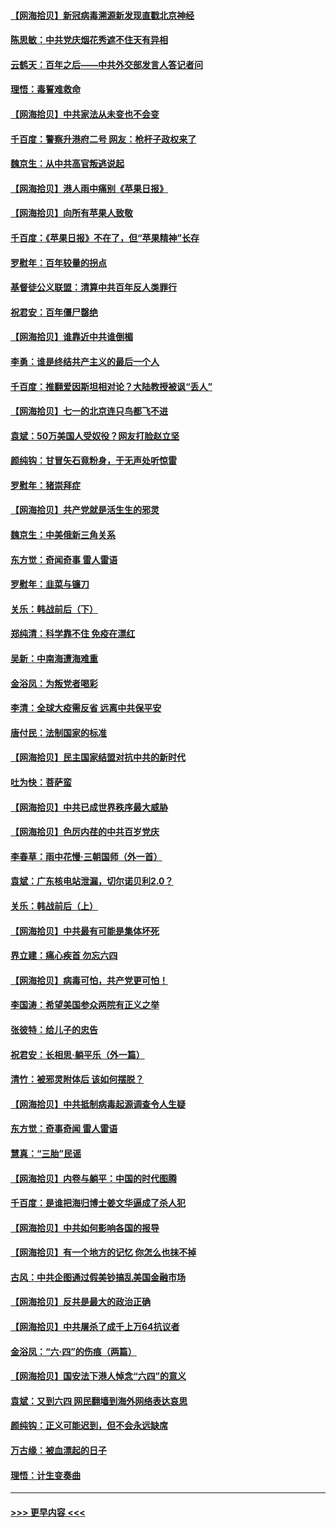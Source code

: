 #### [【网海拾贝】新冠病毒溯源新发现直戳北京神经](../pages/nsc993/n13052425.md?t=06281902) 
#### [陈思敏：中共党庆烟花秀遮不住天有异相](../pages/nsc993/n13052020.md?t=06281902) 
#### [云鹤天：百年之后——中共外交部发言人答记者问](../pages/nsc993/n13051604.md?t=06281902) 
#### [理悟：毒誓难救命](../pages/nsc993/n13051601.md?t=06281902) 
#### [【网海拾贝】中共家法从未变也不会变](../pages/nsc993/n13050366.md?t=06281902) 
#### [千百度：警察升港府二号 网友：枪杆子政权来了](../pages/nsc993/n13050261.md?t=06281902) 
#### [魏京生：从中共高官叛逃说起](../pages/nsc993/n13048997.md?t=06281902) 
#### [【网海拾贝】港人雨中痛别《苹果日报》](../pages/nsc993/n13048941.md?t=06281902) 
#### [【网海拾贝】向所有苹果人致敬](../pages/nsc993/n13046795.md?t=06281902) 
#### [千百度：《苹果日报》不在了，但“苹果精神”长存](../pages/nsc993/n13046703.md?t=06281902) 
#### [罗慰年：百年较量的拐点](../pages/nsc993/n13046542.md?t=06281902) 
#### [基督徒公义联盟：清算中共百年反人类罪行](../pages/nsc993/n13046499.md?t=06281902) 
#### [祝君安：百年僵尸罄绝](../pages/nsc993/n13045595.md?t=06281902) 
#### [【网海拾贝】谁靠近中共谁倒楣](../pages/nsc993/n13044667.md?t=06281902) 
#### [李勇：谁是终结共产主义的最后一个人](../pages/nsc993/n13044397.md?t=06281902) 
#### [千百度：推翻爱因斯坦相对论？大陆教授被讽“丢人”](../pages/nsc993/n13043908.md?t=06281902) 
#### [【网海拾贝】七一的北京连只鸟都飞不进](../pages/nsc993/n13041377.md?t=06281902) 
#### [袁斌：50万美国人受奴役？网友打脸赵立坚](../pages/nsc993/n13041330.md?t=06281902) 
#### [颜纯钩：甘冒矢石竟粉身，于无声处听惊雷](../pages/nsc993/n13041140.md?t=06281902) 
#### [罗慰年：猪崇拜症](../pages/nsc993/n13041071.md?t=06281902) 
#### [【网海拾贝】共产党就是活生生的邪灵](../pages/nsc993/n13036627.md?t=06281902) 
#### [魏京生：中美俄新三角关系](../pages/nsc993/n13035986.md?t=06281902) 
#### [东方觉：奇闻奇事 雷人雷语](../pages/nsc993/n13035878.md?t=06281902) 
#### [罗慰年：韭菜与镰刀](../pages/nsc993/n13034374.md?t=06281902) 
#### [关乐：韩战前后（下）](../pages/nsc993/n13034113.md?t=06281902) 
#### [郑纯清：科学靠不住 免疫在漂红](../pages/nsc993/n13034093.md?t=06281902) 
#### [吴新：中南海遭海难重](../pages/nsc993/n13034084.md?t=06281902) 
#### [金浴凤：为叛党者喝彩](../pages/nsc993/n13034058.md?t=06281902) 
#### [李清：全球大疫需反省 远离中共保平安](../pages/nsc993/n13033784.md?t=06281902) 
#### [唐付民：法制国家的标准](../pages/nsc993/n13032944.md?t=06281902) 
#### [【网海拾贝】民主国家结盟对抗中共的新时代](../pages/nsc993/n13031717.md?t=06281902) 
#### [吐为快：菩萨蛮](../pages/nsc993/n13030033.md?t=06281902) 
#### [【网海拾贝】中共已成世界秩序最大威胁](../pages/nsc993/n13028138.md?t=06281902) 
#### [【网海拾贝】色厉内荏的中共百岁党庆](../pages/nsc993/n13025582.md?t=06281902) 
#### [李春草：雨中花慢‧三朝国师（外一首）](../pages/nsc993/n13025567.md?t=06281902) 
#### [袁斌：广东核电站泄漏，切尔诺贝利2.0？](../pages/nsc993/n13025475.md?t=06281902) 
#### [关乐：韩战前后（上）](../pages/nsc993/n13025387.md?t=06281902) 
#### [【网海拾贝】中共最有可能是集体坏死](../pages/nsc993/n13023101.md?t=06281902) 
#### [界立建：痛心疾首 勿忘六四](../pages/nsc993/n13022339.md?t=06281902) 
#### [【网海拾贝】病毒可怕，共产党更可怕！](../pages/nsc993/n13020728.md?t=06281902) 
#### [李国涛：希望美国参众两院有正义之举](../pages/nsc993/n13020674.md?t=06281902) 
#### [张彼特：给儿子的忠告](../pages/nsc993/n13018934.md?t=06281902) 
#### [祝君安：长相思‧躺平乐（外一篇）](../pages/nsc993/n13018923.md?t=06281902) 
#### [清竹：被邪灵附体后 该如何摆脱？](../pages/nsc993/n13018877.md?t=06281902) 
#### [【网海拾贝】中共抵制病毒起源调查令人生疑](../pages/nsc993/n13017785.md?t=06281902) 
#### [东方觉：奇事奇闻 雷人雷语](../pages/nsc993/n13017577.md?t=06281902) 
#### [慧真：“三胎”民谣](../pages/nsc993/n13017394.md?t=06281902) 
#### [【网海拾贝】内卷与躺平：中国的时代图腾](../pages/nsc993/n13016128.md?t=06281902) 
#### [千百度：是谁把海归博士姜文华逼成了杀人犯](../pages/nsc993/n13015218.md?t=06281902) 
#### [【网海拾贝】中共如何影响各国的报导](../pages/nsc993/n13012599.md?t=06281902) 
#### [【网海拾贝】有一个地方的记忆 你怎么也抹不掉](../pages/nsc993/n13009802.md?t=06281902) 
#### [古风：中共企图通过假美钞搞乱美国金融市场](../pages/nsc993/n13009626.md?t=06281902) 
#### [【网海拾贝】反共是最大的政治正确](../pages/nsc993/n13007051.md?t=06281902) 
#### [【网海拾贝】中共屠杀了成千上万64抗议者](../pages/nsc993/n13002713.md?t=06281902) 
#### [金浴凤：“六·四”的伤痕（两篇）](../pages/nsc993/n13001719.md?t=06281902) 
#### [【网海拾贝】国安法下港人悼念“六四”的意义](../pages/nsc993/n13001039.md?t=06281902) 
#### [袁斌：又到六四 网民翻墙到海外网络表达哀思](../pages/nsc993/n13000995.md?t=06281902) 
#### [颜纯钩：正义可能迟到，但不会永远缺席](../pages/nsc993/n13000920.md?t=06281902) 
#### [万古缘：被血漂起的日子](../pages/nsc993/n13000914.md?t=06281902) 
#### [理悟：计生变奏曲](../pages/nsc993/n13000414.md?t=06281902) 

----
#### [ >>> 更早内容 <<< ](../indexes/nsc993-earlier.md)
